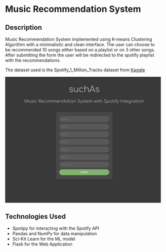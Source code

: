 # Music Recommendation System

## Description

Music Recommendation System implemented using K-means Clustering Algorithm with a minimalistic and clean interface. The user can choose to be recommended 10 songs either based on a playlist or on 3 other songs. After submitting the form the user will be redirected to the spotify playlist with the recommendations.

The dataset used is the Spotify_1_Million_Tracks dataset from [Kaggle](https://shorturl.at/cUzI4)

![web_app](https://github.com/cosminstr/Music-Recommendation-System/blob/main/resources/webapp.png)

## Technologies Used

- Spotipy for interacting with the Spotify API
- Pandas and NumPy for data manipulation
- Sci-Kit Learn for the ML model
- Flask for the Web Application


